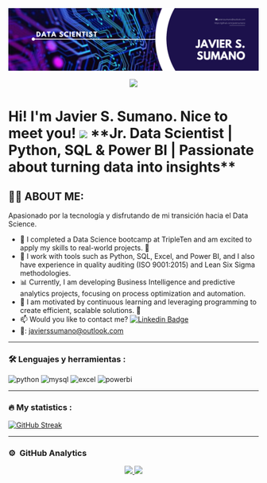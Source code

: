 
<div id="header" align="center">
  <img decoding="async" src="https://github.com/javiersumano/javiersumano/blob/main/Javier%20Sumano%20banner.png" width="800"/>
</div>

<div align="center">
  
[![](https://img.shields.io/badge/LinkedIn-0077B5?style=for-the-badge&logo=linkedin&logoColor=white)](https://www.linkedin.com/in/javiersanchezsumano/)

</div>

<h1>
  Hi! I'm Javier S. Sumano. Nice to meet you!
   <img decoding="async" src="https://media.giphy.com/media/hvRJCLFzcasrR4ia7z/giphy.gif" width="30px"/>
  **Jr. Data Scientist | Python, SQL & Power BI | Passionate about turning data into insights**
 
</h1>


## 👨‍💻 ABOUT ME:
Apasionado por la tecnología y disfrutando de mi transición hacia el Data Science.

* 🔭 I completed a Data Science bootcamp at TripleTen and am excited to apply my skills to real-world projects. 💪
* 🌱 I work with tools such as Python, SQL, Excel, and Power BI, and I also have experience in quality auditing (ISO 9001:2015) and Lean Six Sigma methodologies.
* 📊 Currently, I am developing Business Intelligence and predictive analytics projects, focusing on process optimization and automation.
* 💓 I am motivated by continuous learning and leveraging programming to create efficient, scalable solutions. 🚀
*  :mailbox: Would you like to contact me? [![Linkedin Badge](https://img.shields.io/badge/-Javier_Sánchez_Sumano-blue?style=flat&logo=Linkedin&logoColor=white)](https://github.com/javiersumano/javiersumano/)
* 📧: javierssumano@outlook.com 
---

### :hammer_and_wrench: Lenguajes y herramientas :

<div id="header" align="left">
    <img decoding="async" src="https://img.shields.io/badge/Python-3776AB?style=for-the-badge&logo=python&logoColor=white" alt="python"/>
  </a>
    <img decoding="async" src="https://img.shields.io/badge/MySQL-6DB33F?style=for-the-badge&logo=mysql&logoColor=white" alt="mysql"/>
  </a>
 <img decoding="async" src="https://img.shields.io/badge/Microsoft_Excel-217346?style=for-the-badge&logo=microsoft-excel&logoColor=white" alt="excel"/>
  </a>
 <img decoding="async" src="https://img.shields.io/badge/Power_BI-FFBE00?style=for-the-badge&logo=Power-BI&logoColor=white" alt="powerbi"/>
  </a>

</div>

---
### :fire:  My statistics :

[![GitHub Streak](http://github-readme-streak-stats.herokuapp.com?user=javiersumano&theme=dark&background=000000)](https://git.io/streak-stats)

---
### ⚙️ &nbsp;GitHub Analytics

<p align="center">
<a href="https://github.com/javiersumano">
  <img height="180em" src="https://github-readme-stats-eight-theta.vercel.app/api?username=javiersumano&show_icons=true&theme=algolia&include_all_commits=true&count_private=true"/>
  <img height="180em" src="https://github-readme-stats-eight-theta.vercel.app/api/top-langs/?username=javiersumano&layout=compact&langs_count=8&theme=algolia"/>
</a>
</p> 
